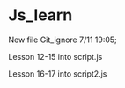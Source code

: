 # Js_learn

New file Git_ignore 7/11 19:05;

Lesson 12-15 into script.js

Lesson 16-17 into script2.js
